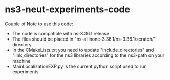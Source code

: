# ns3-neut-experiments-code

Couple of Note to use this code:
 - The code is compatible with ns-3.36.1 release
 - The files should be placed in "ns-allinone-3.36.1/ns-3.36.1/scratch/" directory
 - In the CMakeLists.txt you need to update "include_directories" and "link_directories" for the ns3 libraries according to the ns3-path on your machine
 - MainLocalizationEXP.py is the current python script used to run experiments
